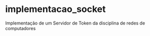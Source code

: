 # implementacao_socket
Implementação de um Servidor de Token da disciplina de redes de computadores
